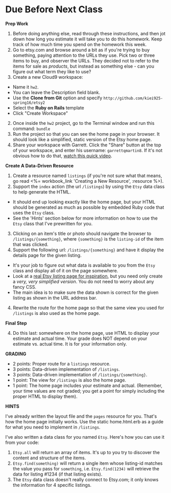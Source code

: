 # Due Before Next Class

**Prep Work**


1. Before doing anything else, read through these instructions, and then jot down how long you estimate it will take you to do this homework. Keep track of how much time you spend on the homework this week.
2. Go to etsy.com and browse around a bit as if you're trying to buy something, paying attention to the URLs they use.  Pick two or three items to buy, and observer the URLs.  They decided not to refer to the items for sale as _products_, but instead as something else - can you figure out what term they like to use?
3. Create a new Cloud9 workspace:
  - Name it `hw2`.  
  - You can leave the Description field blank.
  - Use the **Clone from Git** option and specify ```http://github.com/kiei925-spring16/etsy2```
  - Select the **Ruby on Rails** template
  - Click "Create Workspace"
2. Once inside the `hw2` project, go to the Terminal window and run this command: `bundle`
3. Run the project so that you can see the home page in your browser.  It should look like a simplified, static version of the Etsy home page.
4. Share your workspace with Garrett. Click the "Share" button at the top of your workspace, and enter his username: `garrettqmartin8`.  If it's not obvious how to do that, [watch this quick video](https://docs.c9.io/docs/share-a-workspace).


**Create A Data-Driven Resource**

1. Create a resource named `listings` (if you're not sure what that means, go read <%= workbook_link 'Creating a New Resource', :resource %>).
2. Support the `index` action (the url `/listings`) by using the `Etsy` data class to help generate the HTML.  
  - It should end up looking exactly like the home page, but your HTML should be generated as much as possible by embedded Ruby code that uses the `Etsy` class.
  - See the 'Hints' section below for more information on how to use the `Etsy` class that I've prewritten for you.  
3. Clicking on an item's title or photo should navigate the browser to `/listings/{something}`, where `{something}` is the `listing-id` of the item that was clicked.
3. Support the following url: `/listings/{something}` and have it display the details page for the given listing.
  - It's your job to figure out what data is available to you from the `Etsy` class and display all of it on the page somewhere.  
  - Look at a [real Etsy listing page for inspiration](https://www.etsy.com/listing/244820198/walnut-bowl-w0162), but you need only create a _very, very simplified version_.  You do not need to worry about any fancy CSS.  
  - The main idea is to make sure the data shown is correct for the given listing as shown in the URL address bar.
4. Rewrite the route for the home page so that the same view you used for `/listings` is also used as the home page.  

**Final Step**

4. Do this last: somewhere on the home page, use HTML to display your estimate and actual time.  Your grade does NOT depend on your estimate vs. actual time.  It is for your information only.

**GRADING**

- 2 points:  Proper route for a `listings` resource.
- 3 points: Data-driven implementation of `/listings`.
- 3 points: Data-driven implementation of `/listings/{something}`.
- 1 point: The view for `/listings` is also the home page.
- 1 point: The home page includes your estimate and actual. (Remember, your time values are not graded; you get a point for simply including the proper HTML to display them).

**HINTS**

I've already written the layout file and the `pages` resource for you.  That's how the home page initially works.  Use the static home.html.erb as a guide for what you need to implement in `/listings`.

I've also written a data class for you named `Etsy`.  Here's how you can use it from your code:

1. `Etsy.all` will return an array of items. It's up to you try to discover the content and structure of the items.
2. `Etsy.find(something)` will return a single item whose listing-id matches the value you pass for `something`, i.e. `Etsy.find(1234)` will retrieve the data for listing #1234 (if that listing exists).
3. The `Etsy` data class doesn't really connect to Etsy.com; it only knows the information for 4 specific listings.


